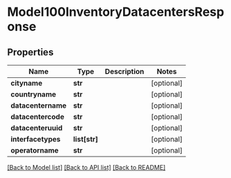 # Model100InventoryDatacentersResponse

## Properties
Name | Type | Description | Notes
------------ | ------------- | ------------- | -------------
**cityname** | **str** |  | [optional] 
**countryname** | **str** |  | [optional] 
**datacentername** | **str** |  | [optional] 
**datacentercode** | **str** |  | [optional] 
**datacenteruuid** | **str** |  | [optional] 
**interfacetypes** | **list[str]** |  | [optional] 
**operatorname** | **str** |  | [optional] 

[[Back to Model list]](../README.md#documentation-for-models) [[Back to API list]](../README.md#documentation-for-api-endpoints) [[Back to README]](../README.md)



